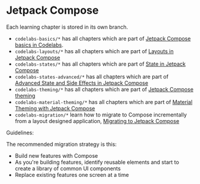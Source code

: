 # Jetpack Compose

Each learning chapter is stored in its own branch.

- `codelabs-basics/*` has all chapters which are part of [Jetpack Compose basics in Codelabs](https://developer.android.com/codelabs/jetpack-compose-basics).
- `codelabs-layouts/*` has all chapters which are part of [Layouts in Jetpack Compose](https://developer.android.com/codelabs/jetpack-compose-layouts)
- `codelabs-states/*` has all chapters which are part of [State in Jetpack Compose](https://developer.android.com/codelabs/jetpack-compose-state)
- `codelabs-states-advanced/*` has all chapters which are part of [Advanced State and Side Effects in Jetpack Compose](https://developer.android.com/codelabs/jetpack-compose-advanced-state-side-effects)
- `codelabs-theming/*` has all chapters which are part of [Jetpack Compose theming](https://developer.android.com/codelabs/jetpack-compose-theming)
- `codelabs-material-theming/*` has all chapters which are part of [Material Theming with Jetpack Compose](https://developer.android.com/codelabs/basic-android-kotlin-compose-material-theming)
- `codelabs-migration/*` learn how to migrate to Compose incrementally from a layout designed application, [Migrating to Jetpack Compose](url) 

Guidelines:

The recommended migration strategy is this:

- Build new features with Compose
- As you're building features, identify reusable elements and start to create a library of common UI components
- Replace existing features one screen at a time


